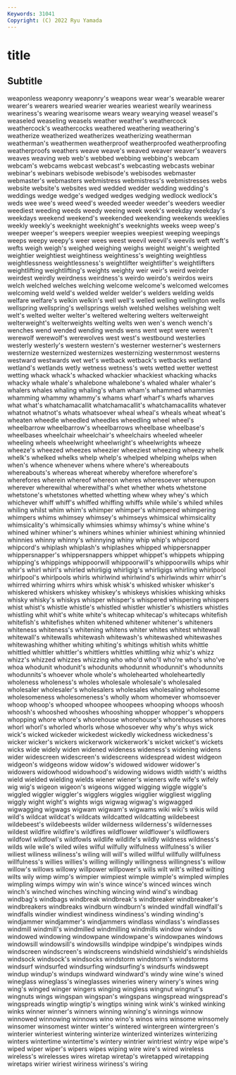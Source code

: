 ```yaml
---
Keywords: 31041
Copyright: (C) 2022 Ryu Yamada
---
```



# title

## Subtitle
weaponless weaponry weaponry's weapons wear wear's wearable
wearer wearer's wearers wearied wearier wearies weariest wearily weariness weariness's
wearing wearisome wears weary wearying weasel weasel's weaseled weaseling weasels
weather weather's weathercock weathercock's weathercocks weathered weathering weathering's weatherize weatherized
weatherizes weatherizing weatherman weatherman's weathermen weatherproof weatherproofed weatherproofing weatherproofs weathers
weave weave's weaved weaver weaver's weavers weaves weaving web web's
webbed webbing webbing's webcam webcam's webcams webcast webcast's webcasting webcasts
webinar webinar's webinars webisode webisode's webisodes webmaster webmaster's webmasters webmistress
webmistress's webmistresses webs website website's websites wed wedded wedder wedding
wedding's weddings wedge wedge's wedged wedges wedging wedlock wedlock's weds
wee wee's weed weed's weeded weeder weeder's weeders weedier weediest
weeding weeds weedy weeing week week's weekday weekday's weekdays weekend
weekend's weekended weekending weekends weeklies weekly weekly's weeknight weeknight's weeknights
weeks weep weep's weeper weeper's weepers weepier weepies weepiest weeping
weepings weeps weepy weepy's weer wees weest weevil weevil's weevils
weft weft's wefts weigh weigh's weighed weighing weighs weight weight's
weighted weightier weightiest weightiness weightiness's weighting weightless weightlessness weightlessness's weightlifter
weightlifter's weightlifters weightlifting weightlifting's weights weighty weir weir's weird weirder
weirdest weirdly weirdness weirdness's weirdo weirdo's weirdos weirs welch welched
welches welching welcome welcome's welcomed welcomes welcoming weld weld's welded
welder welder's welders welding welds welfare welfare's welkin welkin's well
well's welled welling wellington wells wellspring wellspring's wellsprings welsh welshed
welshes welshing welt welt's welted welter welter's weltered weltering welters
welterweight welterweight's welterweights welting welts wen wen's wench wench's wenches
wend wended wending wends wens went wept were weren't werewolf
werewolf's werewolves west west's westbound westerlies westerly westerly's western western's
westerner westerner's westerners westernize westernized westernizes westernizing westernmost westerns westward
westwards wet wet's wetback wetback's wetbacks wetland wetland's wetlands wetly
wetness wetness's wets wetted wetter wettest wetting whack whack's whacked
whackier whackiest whacking whacks whacky whale whale's whalebone whalebone's whaled
whaler whaler's whalers whales whaling whaling's wham wham's whammed whammies
whamming whammy whammy's whams wharf wharf's wharfs wharves what what's
whatchamacallit whatchamacallit's whatchamacallits whatever whatnot whatnot's whats whatsoever wheal wheal's
wheals wheat wheat's wheaten wheedle wheedled wheedles wheedling wheel wheel's
wheelbarrow wheelbarrow's wheelbarrows wheelbase wheelbase's wheelbases wheelchair wheelchair's wheelchairs wheeled
wheeler wheeling wheels wheelwright wheelwright's wheelwrights wheeze wheeze's wheezed wheezes
wheezier wheeziest wheezing wheezy whelk whelk's whelked whelks whelp whelp's
whelped whelping whelps when when's whence whenever whens where where's
whereabouts whereabouts's whereas whereat whereby wherefore wherefore's wherefores wherein whereof
whereon wheres wheresoever whereupon wherever wherewithal wherewithal's whet whether whets
whetstone whetstone's whetstones whetted whetting whew whey whey's which whichever
whiff whiff's whiffed whiffing whiffs while while's whiled whiles whiling
whilst whim whim's whimper whimper's whimpered whimpering whimpers whims whimsey
whimsey's whimseys whimsical whimsicality whimsicality's whimsically whimsies whimsy whimsy's whine
whine's whined whiner whiner's whiners whines whinier whiniest whining whinnied
whinnies whinny whinny's whinnying whiny whip whip's whipcord whipcord's whiplash
whiplash's whiplashes whipped whippersnapper whippersnapper's whippersnappers whippet whippet's whippets whipping
whipping's whippings whippoorwill whippoorwill's whippoorwills whips whir whir's whirl whirl's
whirled whirligig whirligig's whirligigs whirling whirlpool whirlpool's whirlpools whirls whirlwind
whirlwind's whirlwinds whirr whirr's whirred whirring whirrs whirs whisk whisk's
whisked whisker whisker's whiskered whiskers whiskey whiskey's whiskeys whiskies whisking
whisks whisky whisky's whiskys whisper whisper's whispered whispering whispers whist
whist's whistle whistle's whistled whistler whistler's whistlers whistles whistling whit
whit's white white's whitecap whitecap's whitecaps whitefish whitefish's whitefishes whiten
whitened whitener whitener's whiteners whiteness whiteness's whitening whitens whiter whites
whitest whitewall whitewall's whitewalls whitewash whitewash's whitewashed whitewashes whitewashing whither
whiting whiting's whitings whitish whits whittle whittled whittler whittler's whittlers
whittles whittling whiz whiz's whizz whizz's whizzed whizzes whizzing who
who'd who'll who're who's who've whoa whodunit whodunit's whodunits whodunnit
whodunnit's whodunnits whodunnits's whoever whole whole's wholehearted wholeheartedly wholeness wholeness's
wholes wholesale wholesale's wholesaled wholesaler wholesaler's wholesalers wholesales wholesaling wholesome
wholesomeness wholesomeness's wholly whom whomever whomsoever whoop whoop's whooped whoopee
whoopees whooping whoops whoosh whoosh's whooshed whooshes whooshing whopper whopper's
whoppers whopping whore whore's whorehouse whorehouse's whorehouses whores whorl whorl's
whorled whorls whose whosoever why why's whys wick wick's wicked
wickeder wickedest wickedly wickedness wickedness's wicker wicker's wickers wickerwork wickerwork's
wicket wicket's wickets wicks wide widely widen widened wideness wideness's
widening widens wider widescreen widescreen's widescreens widespread widest widgeon widgeon's
widgeons widow widow's widowed widower widower's widowers widowhood widowhood's widowing
widows width width's widths wield wielded wielding wields wiener wiener's
wieners wife wife's wifely wig wig's wigeon wigeon's wigeons wigged
wigging wiggle wiggle's wiggled wiggler wiggler's wigglers wiggles wigglier wiggliest
wiggling wiggly wight wight's wights wigs wigwag wigwag's wigwagged wigwagging
wigwags wigwam wigwam's wigwams wiki wiki's wikis wild wild's wildcat
wildcat's wildcats wildcatted wildcatting wildebeest wildebeest's wildebeests wilder wilderness wilderness's
wildernesses wildest wildfire wildfire's wildfires wildflower wildflower's wildflowers wildfowl wildfowl's
wildfowls wildlife wildlife's wildly wildness wildness's wilds wile wile's wiled
wiles wilful wilfully wilfulness wilfulness's wilier wiliest wiliness wiliness's wiling
will will's willed willful willfully willfulness willfulness's willies willies's willing
willingly willingness willingness's willow willow's willows willowy willpower willpower's wills
wilt wilt's wilted wilting wilts wily wimp wimp's wimpier wimpiest
wimple wimple's wimpled wimples wimpling wimps wimpy win win's wince
wince's winced winces winch winch's winched winches winching wincing wind
wind's windbag windbag's windbags windbreak windbreak's windbreaker windbreaker's windbreakers windbreaks
windburn windburn's winded windfall windfall's windfalls windier windiest windiness windiness's
winding winding's windjammer windjammer's windjammers windlass windlass's windlasses windmill windmill's
windmilled windmilling windmills window window's windowed windowing windowpane windowpane's windowpanes
windows windowsill windowsill's windowsills windpipe windpipe's windpipes winds windscreen windscreen's
windscreens windshield windshield's windshields windsock windsock's windsocks windstorm windstorm's windstorms
windsurf windsurfed windsurfing windsurfing's windsurfs windswept windup windup's windups windward
windward's windy wine wine's wined wineglass wineglass's wineglasses wineries winery
winery's wines wing wing's winged winger wingers winging wingless wingnut
wingnut's wingnuts wings wingspan wingspan's wingspans wingspread wingspread's wingspreads wingtip
wingtip's wingtips wining wink wink's winked winking winks winner winner's
winners winning winning's winnings winnow winnowed winnowing winnows wino wino's
winos wins winsome winsomely winsomer winsomest winter winter's wintered wintergreen
wintergreen's winterier winteriest wintering winterize winterized winterizes winterizing winters wintertime
wintertime's wintery wintrier wintriest wintry wipe wipe's wiped wiper wiper's
wipers wipes wiping wire wire's wired wireless wireless's wirelesses wires
wiretap wiretap's wiretapped wiretapping wiretaps wirier wiriest wiriness wiriness's wiring
